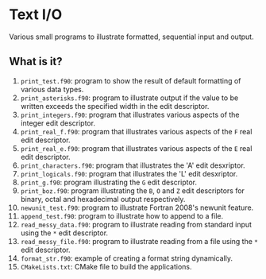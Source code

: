 # Text I/O

Various small programs to illustrate formatted, sequential input and output.

## What is it?

1. `print_test.f90`: program to show the result of default formatting of
   various data types.
1. `print_asterisks.f90`: program to illustrate output if the value to be
   written exceeds the specified width in the edit descriptor.
1. `print_integers.f90`: program that illustrates various aspects of the
   integer edit descriptor.
1. `print_real_f.f90`: program that illustrates various aspects of the `F`
   real edit descriptor.
1. `print_real_e.f90`: program that illustrates various aspects of the `E`
   real edit descriptor.
1. `print_characters.f90`: program that illustrates the 'A' edit desxriptor.
1. `print_logicals.f90`: program that illustrates the 'L' edit desxriptor.
1. `print_g.f90`: program illustrating the `G` edit descriptor.
1. `print_boz.f90`: program illustrating the `B`, `O` and `Z` edit descriptors
   for binary, octal and hexadecimal output respectively.
1. `newunit_test.f90`: program to illustrate Fortran 2008's newunit feature.
1. `append_test.f90`: program to illustrate how to append to a file.
1. `read_messy_data.f90`: program to illustrate reading from standard input
   using the `*` edit descriptor.
1. `read_messy_file.f90`: program to illustrate reading from a file using the
   `*` edit descriptor.
1. `format_str.f90`: example of creating a format string dynamically.
1. `CMakeLists.txt`: CMake file to build the applications.
